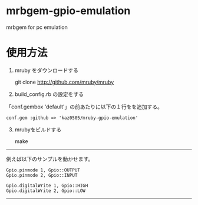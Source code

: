 mrbgem-gpio-emulation
=====================

mrbgem for pc emulation

# 使用方法

1. mruby をダウンロードする

    git clone http://github.com/mruby/mruby

2. build_config.rb の設定をする

「conf.gembox 'default'」の前あたりに以下の１行をを追加する。

    conf.gem :github => 'kaz0505/mruby-gpio-emulation'

3. mrubyをビルドする

    make



----

例えば以下のサンプルを動かせます。


    Gpio.pinmode 1, Gpio::OUTPUT
    Gpio.pinmode 2, Gpio::INPUT
    
    Gpio.digitalWrite 1, Gpio::HIGH
    Gpio.digitalWrite 2, Gpio::LOW


----


